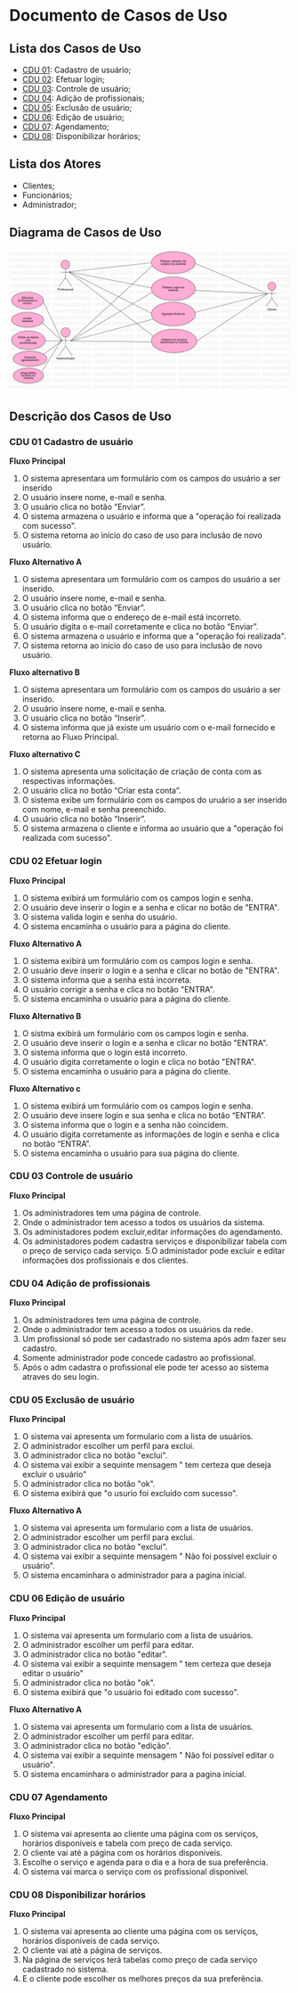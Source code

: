 # Documento de Casos de Uso

## Lista dos Casos de Uso

 - [CDU 01](#CDU-01): Cadastro de usuário;
 - [CDU 02](#CDU-02): Efetuar login;
 - [CDU 03](#CDU-03): Controle de usuário;
 - [CDU 04](#CDU-04): Adição de profissionais;
 - [CDU 05](#CDU-05): Exclusão de usuário;
 - [CDU 06](#CDU-06): Edição de usuário;
 - [CDU 07](#CDU-07): Agendamento;   
 - [CDU 08](#CDU-08): Disponibilizar horários;
 

## Lista dos Atores

 - Clientes;
 - Funcionários; 
 - Administrador;

## Diagrama de Casos de Uso

![Diagrama de Casos de Uso](diagrama.jpg)

## Descrição dos Casos de Uso

### CDU 01 Cadastro de usuário 

**Fluxo Principal**

1. O sistema apresentara um formulário com os campos do usuário a ser inserido
2. O usuário insere nome, e-mail e senha.
3. O usuário clica no botão “Enviar”.
4. O sistema armazena o usuário e informa que a "operação foi realizada com sucesso".
5. O sistema retorna ao início do caso de uso para inclusão de novo usuário. 


**Fluxo Alternativo A**
1. O sistema apresentara um formulário com os campos do usuário a ser inserido.
2. O usuário insere nome, e-mail e senha.
3. O usuário clica no botão “Enviar”.
4. O sistema informa que o endereço de e-mail está incorreto.
5. O usuário digita o e-mail corretamente e clica no botão “Enviar”.
6. O sistema armazena o usuário e informa que a "operação foi realizada".
7. O sistema retorna ao início do caso de uso para inclusão de novo usuário. 


**Fluxo alternativo B**
1. O sistema apresentara um formulário com os campos do usuário a ser inserido.
2. O usuário insere nome, e-mail e senha.
3. O usuário clica no botão “Inserir”.
4. O sistema informa que já existe um usuário com o e-mail fornecido e retorna ao Fluxo Principal.

**Fluxo alternativo C**
1. O sistema apresenta uma solicitação de criação de conta com as respectivas informações.
2. O usuário clica no botão “Criar esta conta”.
3. O sistema exibe um formulário com os campos do uruário a ser inserido com nome, e-mail e senha preenchido.
4. O usuário clica no botão “Inserir”.
5. O sistema armazena o cliente e informa ao usuário que a "operação foi realizada com sucesso". 




 ### CDU 02 Efetuar login  

 **Fluxo Principal**

1. O sistema exibirá um formulário com os campos login e senha.
2. O usuário deve inserir o login e a senha e clicar no botão de "ENTRA". 
3. O sistema valida login e senha do usuário.
4. O sistema encaminha o usuário para a página do cliente.

**Fluxo Alternativo A**

1. O sistema exibirá um formulário com os campos login e senha.
2. O usuário deve inserir o login e a senha e clicar no botão de "ENTRA".
3. O sistema informa que a senha está incorreta.
4. O usuário corrigir a senha e clica no botão "ENTRA".
5. O sistema encaminha o usuário para a página do cliente.


**Fluxo Alternativo B**

1. O sistma exibirá um formulário com os campos login e senha.
2. O usuário deve inserir o login e a senha e clicar no botão "ENTRA".
3. O sistema informa que o login está incorreto.
4. O usuário digita corretamente o login e clica no botão "ENTRA". 
5. O sistema encaminha o usuário para a página do cliente.

**Fluxo Alternativo c**
1. O sistema exibirá um formulário com os campos login e senha.
2. O usuário deve insere login e sua senha e clica no botão “ENTRA”.
3. O sistema informa que o login e a senha não coincidem.
4. O usuário digita corretamente as informações de login e senha e clica no botão “ENTRA”.
5. O sistema encaminha o usuário para sua página do cliente.


### CDU 03 Controle de usuário


**Fluxo Principal**

1. Os administradores tem uma página de controle.
2. Onde o administrador tem acesso a todos os usuários da sistema.
3. Os administadores podem excluir,editar informações do agendamento.
4. Os administadores podem cadastra serviços e disponibilizar tabela com o preço de serviço cada serviço.
5.O administador pode excluir e editar informações dos profissionais e dos clientes.


### CDU 04 Adição de profissionais 


**Fluxo Principal**

1. Os administradores tem uma página de controle.
2. Onde o administrador tem acesso a todos os usuários da rede.
3. Um profissional só pode ser cadastrado no sistema após adm fazer seu cadastro.
4. Somente administrador pode concede cadastro ao profissional.
5. Após o adm cadastra o profissional ele pode ter acesso ao sistema atraves do seu login.




### CDU 05 Exclusão de usuário



**Fluxo Principal**
1. O sistema vai apresenta um formulario com a lista de usuários.
2. O administrador escolher um perfil para exclui. 
3. O administrador clica no botão "exclui".
4. O sistema vai exibir a sequinte mensagem " tem certeza que deseja excluir o usuário"
5. O administrador clica no botão "ok".  
6. O sistema exibirá que "o usurio foi excluído com sucesso". 



**Fluxo Alternativo A**
1. O sistema vai apresenta um formulario com a lista de usuários.
2. O administrador escolher um perfil para exclui. 
3. O administrador clica no botão "exclui".
4. O sistema vai exibir a sequinte mensagem " Não foi possível excluir o usuário".
5. O sistema encaminhara o administrador para a pagina inicial.



### CDU 06 Edição de usuário



**Fluxo Principal**
1. O sistema vai apresenta um formulario com a lista de usuários.
2. O administrador escolher um perfil para editar. 
3. O administrador clica no botão "editar".
4. O sistema vai exibir a sequinte mensagem " tem certeza que deseja editar o usuário"
5. O administrador clica no botão "ok".  
6. O sistema exibirá que "o usuário foi editado com sucesso". 



**Fluxo Alternativo A**
1. O sistema vai apresenta um formulario com a lista de usuários.
2. O administrador escolher um perfil para editar. 
3. O administrador clica no botão "edição".
4. O sistema vai exibir a sequinte mensagem " Não foi possível editar o usuário".
5. O sistema encaminhara o administrador para a pagina inicial.




### CDU 07 Agendamento


**Fluxo Principal**
1. O sistema vai apresenta ao cliente uma página com os serviços, horários disponiveis e tabela com preço de cada serviço.
2. O cliente vai até a página com os horários disponiveis.
3. Escolhe o serviço e agenda para o dia e a hora de sua preferência.
4. O sistema vai marca o serviço com os profissional disponivel.
 


### CDU 08 Disponibilizar horários


**Fluxo Principal**
1. O sistema vai apresenta ao cliente uma página com os serviços, horários disponiveis de cada serviço.
2. O cliente vai até a página de serviços.
3. Na página de serviços terá tabelas como preço de cada serviço cadastrado no sistema.
4. E o cliente pode escolher os melhores preços da sua preferência.
